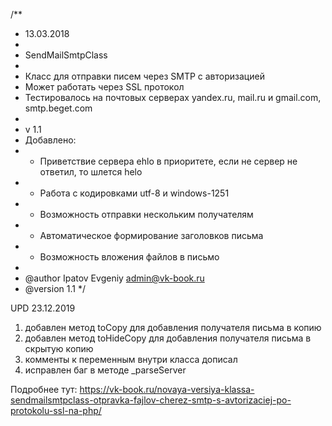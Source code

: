 /**
* 13.03.2018
*
* SendMailSmtpClass
* 
* Класс для отправки писем через SMTP с авторизацией
* Может работать через SSL протокол
* Тестировалось на почтовых серверах yandex.ru, mail.ru и gmail.com, smtp.beget.com
*
* v 1.1
* Добавлено:
* - Приветствие сервера ehlo в приоритете, если не сервер не ответил, то шлется helo
* - Работа с кодировками utf-8 и windows-1251
* - Возможность отправки нескольким получателям
* - Автоматическое формирование заголовков письма
* - Возможность вложения файлов в письмо
* 
* @author Ipatov Evgeniy <admin@vk-book.ru>
* @version 1.1
*/

UPD 23.12.2019
1. добавлен метод toCopy для добавления получателя письма в копию
2. добавлен метод toHideCopy для добавления получателя письма в скрытую копию
3. комменты к переменным внутри класса дописал
4. исправлен баг в методе _parseServer


Подробнее тут: 
https://vk-book.ru/novaya-versiya-klassa-sendmailsmtpclass-otpravka-fajlov-cherez-smtp-s-avtorizaciej-po-protokolu-ssl-na-php/
